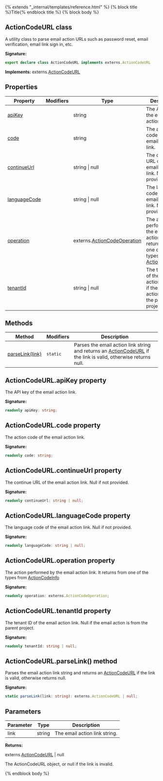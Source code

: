 {% extends "_internal/templates/reference.html" %}
{% block title %}Title{% endblock title %}
{% block body %}

## ActionCodeURL class

A utility class to parse email action URLs such as password reset, email verification, email link sign in, etc.

<b>Signature:</b>

```typescript
export declare class ActionCodeURL implements externs.ActionCodeURL 
```
<b>Implements:</b> externs.[ActionCodeURL](./auth-types.actioncodeurl.md#actioncodeurl_class)

## Properties

|  Property | Modifiers | Type | Description |
|  --- | --- | --- | --- |
|  [apiKey](./auth.actioncodeurl.md#actioncodeurlapikey_property) |  | string | The API key of the email action link. |
|  [code](./auth.actioncodeurl.md#actioncodeurlcode_property) |  | string | The action code of the email action link. |
|  [continueUrl](./auth.actioncodeurl.md#actioncodeurlcontinueurl_property) |  | string \| null | The continue URL of the email action link. Null if not provided. |
|  [languageCode](./auth.actioncodeurl.md#actioncodeurllanguagecode_property) |  | string \| null | The language code of the email action link. Null if not provided. |
|  [operation](./auth.actioncodeurl.md#actioncodeurloperation_property) |  | externs.[ActionCodeOperation](./auth-types.md#actioncodeoperation_enum) | The action performed by the email action link. It returns from one of the types from [ActionCodeInfo](./auth-types.actioncodeinfo.md#actioncodeinfo_interface) |
|  [tenantId](./auth.actioncodeurl.md#actioncodeurltenantid_property) |  | string \| null | The tenant ID of the email action link. Null if the email action is from the parent project. |

## Methods

|  Method | Modifiers | Description |
|  --- | --- | --- |
|  [parseLink(link)](./auth.actioncodeurl.md#actioncodeurlparselink_method) | <code>static</code> | Parses the email action link string and returns an [ActionCodeURL](./auth.actioncodeurl.md#actioncodeurl_class) if the link is valid, otherwise returns null. |

## ActionCodeURL.apiKey property

The API key of the email action link.

<b>Signature:</b>

```typescript
readonly apiKey: string;
```

## ActionCodeURL.code property

The action code of the email action link.

<b>Signature:</b>

```typescript
readonly code: string;
```

## ActionCodeURL.continueUrl property

The continue URL of the email action link. Null if not provided.

<b>Signature:</b>

```typescript
readonly continueUrl: string | null;
```

## ActionCodeURL.languageCode property

The language code of the email action link. Null if not provided.

<b>Signature:</b>

```typescript
readonly languageCode: string | null;
```

## ActionCodeURL.operation property

The action performed by the email action link. It returns from one of the types from [ActionCodeInfo](./auth-types.actioncodeinfo.md#actioncodeinfo_interface)

<b>Signature:</b>

```typescript
readonly operation: externs.ActionCodeOperation;
```

## ActionCodeURL.tenantId property

The tenant ID of the email action link. Null if the email action is from the parent project.

<b>Signature:</b>

```typescript
readonly tenantId: string | null;
```

## ActionCodeURL.parseLink() method

Parses the email action link string and returns an [ActionCodeURL](./auth.actioncodeurl.md#actioncodeurl_class) if the link is valid, otherwise returns null.

<b>Signature:</b>

```typescript
static parseLink(link: string): externs.ActionCodeURL | null;
```

## Parameters

|  Parameter | Type | Description |
|  --- | --- | --- |
|  link | string | The email action link string. |

<b>Returns:</b>

externs.[ActionCodeURL](./auth-types.actioncodeurl.md#actioncodeurl_class) \| null

The ActionCodeURL object, or null if the link is invalid.

{% endblock body %}
